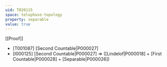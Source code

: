 ```yaml
---
uid: T020115
space: telophase-topology
property: separable
value: true
---
```

[[Proof]]

* [T001087] [Second Countable|P000027]
* [I000125] [Second Countable|P000027] => ([Lindelof|P000018] + [First Countable|P000028] + [Separable|P000026])

